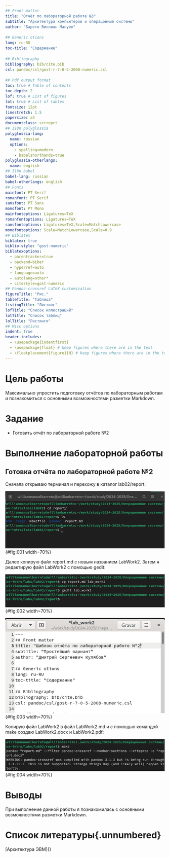 ```yaml
---
## Front matter
title: "Отчёт по лабораторной работе №3"
subtitle: "Архитектура компьютеров и операцонные системы"
author: "Барето Виллиан Мануел"

## Generic otions
lang: ru-RU
toc-title: "Содержание"

## Bibliography
bibliography: bib/cite.bib
csl: pandoc/csl/gost-r-7-0-5-2008-numeric.csl

## Pdf output format
toc: true # Table of contents
toc-depth: 2
lof: true # List of figures
lot: true # List of tables
fontsize: 12pt
linestretch: 1.5
papersize: a4
documentclass: scrreprt
## I18n polyglossia
polyglossia-lang:
  name: russian
  options:
	- spelling=modern
	- babelshorthands=true
polyglossia-otherlangs:
  name: english
## I18n babel
babel-lang: russian
babel-otherlangs: english
## Fonts
mainfont: PT Serif
romanfont: PT Serif
sansfont: PT Sans
monofont: PT Mono
mainfontoptions: Ligatures=TeX
romanfontoptions: Ligatures=TeX
sansfontoptions: Ligatures=TeX,Scale=MatchLowercase
monofontoptions: Scale=MatchLowercase,Scale=0.9
## Biblatex
biblatex: true
biblio-style: "gost-numeric"
biblatexoptions:
  - parentracker=true
  - backend=biber
  - hyperref=auto
  - language=auto
  - autolang=other*
  - citestyle=gost-numeric
## Pandoc-crossref LaTeX customization
figureTitle: "Рис."
tableTitle: "Таблица"
listingTitle: "Листинг"
lofTitle: "Список иллюстраций"
lotTitle: "Список таблиц"
lolTitle: "Листинги"
## Misc options
indent: true
header-includes:
  - \usepackage{indentfirst}
  - \usepackage{float} # keep figures where there are in the text
  - \floatplacement{figure}{H} # keep figures where there are in the text
---
```


# Цель работы

Максимально упростить подготовку отчётов по лабораторным работам и познакомиться с основными возможностями разметки Markdown.

# Задание

- Готовить отчёт по лабораторной работе №2

# Выполнение лабораторной работы

## Готовка отчёта по лабораторной работе №2

Сначала открываю терминал и перехожу в каталог lab02/report:

![каталог lab03/report](image/1.PNG){#fig:001 width=70%}

Далее копирую файл report.md с новым названием LabWork2. Затем я редактирую файл LabWork2 с помощью gedit:

![Копирование файла](image/2.PNG){#fig:002 width=70%}

![Редатирование](image/3.PNG){#fig:003 width=70%}

Копирую файл LabWork2 в файл LabWork2.md и с помощью командой make создаю LabWork2.docx и LabWork2.pdf:

![Создание LabWork2.docx и LabWork2.pdf](image/4.PNG){#fig:004 width=70%}

# Выводы

При выполнение данной работы я познакомилась с основными возможностями разметки Markdown.

# Список литературы{.unnumbered}

[Архитектура ЭВМ]{}

